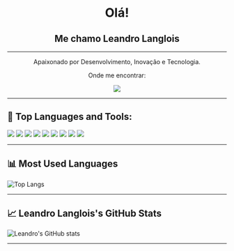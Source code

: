 <!-- README.md -->

<h1 align="center">Olá!</h1>
<h2 align="center">Me chamo Leandro Langlois</h2>

---

<p align="center">Apaixonado por Desenvolvimento, Inovação e Tecnologia.</p>

<p align="center">Onde me encontrar:</p>
<p align="center">
  <a href="https://www.linkedin.com/in/leandrolanglois">
    <img src="https://img.shields.io/badge/LinkedIn-0077B5?style=for-the-badge&logo=linkedin&logoColor=white" />
  </a>
</p>

---

## 🧠 Top Languages and Tools:

<p align="left">
  <img src="https://img.shields.io/badge/Node.js-339933?style=for-the-badge&logo=nodedotjs&logoColor=white" />
  <img src="https://img.shields.io/badge/React-61DAFB?style=for-the-badge&logo=react&logoColor=black" />
  <img src="https://img.shields.io/badge/Javascript-F7DF1E?style=for-the-badge&logo=javascript&logoColor=black" />
  <img src="https://img.shields.io/badge/MongoDB-47A248?style=for-the-badge&logo=mongodb&logoColor=white" />
  <img src="https://img.shields.io/badge/Mongoose-800000?style=for-the-badge&logo=mongoose&logoColor=white" />
  <img src="https://img.shields.io/badge/MySQL-00758F?style=for-the-badge&logo=mysql&logoColor=white" />
  <img src="https://img.shields.io/badge/Python-3776AB?style=for-the-badge&logo=python&logoColor=white" />
  <img src="https://img.shields.io/badge/Java-ED8B00?style=for-the-badge&logo=java&logoColor=white" />
  <img src="https://img.shields.io/badge/Spring-6DB33F?style=for-the-badge&logo=spring&logoColor=white" />
</p>

---

## 📊 Most Used Languages

![Top Langs](https://github-readme-stats.vercel.app/api/top-langs/?username=LeandroLanglois&layout=compact&theme=tokyonight)

---

## 📈 Leandro Langlois's GitHub Stats

![Leandro's GitHub stats](https://github-readme-stats.vercel.app/api?username=LeandroLanglois&show_icons=true&theme=tokyonight)

---
